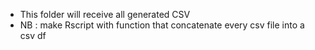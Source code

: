 - This folder will receive all generated CSV
- NB : make Rscript with function that concatenate every csv file into a csv df